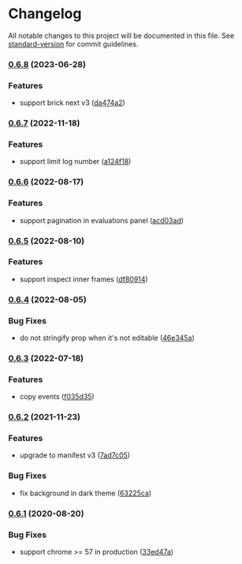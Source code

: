 # Changelog

All notable changes to this project will be documented in this file. See [standard-version](https://github.com/conventional-changelog/standard-version) for commit guidelines.

### [0.6.8](https://github.com/easyops-cn/brick-next-devtools/compare/v0.6.7...v0.6.8) (2023-06-28)

### Features

- support brick next v3 ([da474a2](https://github.com/easyops-cn/brick-next-devtools/commit/da474a2bd1e4f7ff0960bd2aeb9b171b3026582b))

### [0.6.7](https://github.com/easyops-cn/brick-next-devtools/compare/v0.6.6...v0.6.7) (2022-11-18)

### Features

- support limit log number ([a124f18](https://github.com/easyops-cn/brick-next-devtools/commit/a124f181793cda9a28c1d45da2690dc9ca9b0c9c))

### [0.6.6](https://github.com/easyops-cn/brick-next-devtools/compare/v0.6.5...v0.6.6) (2022-08-17)

### Features

- support pagination in evaluations panel ([acd03ad](https://github.com/easyops-cn/brick-next-devtools/commit/acd03ade05c2c6398c3681299e928e1ea71eae21))

### [0.6.5](https://github.com/easyops-cn/brick-next-devtools/compare/v0.6.4...v0.6.5) (2022-08-10)

### Features

- support inspect inner frames ([df80914](https://github.com/easyops-cn/brick-next-devtools/commit/df80914dd770a6fd7f1fdec37a7de3589409f02e))

### [0.6.4](https://github.com/easyops-cn/brick-next-devtools/compare/v0.6.3...v0.6.4) (2022-08-05)

### Bug Fixes

- do not stringify prop when it's not editable ([46e345a](https://github.com/easyops-cn/brick-next-devtools/commit/46e345a3aaa29b4435b0b0adc374527be6151fcc))

### [0.6.3](https://github.com/easyops-cn/brick-next-devtools/compare/v0.6.2...v0.6.3) (2022-07-18)

### Features

- copy events ([f035d35](https://github.com/easyops-cn/brick-next-devtools/commit/f035d35b7b968a986d6b7fd89e506f780dfe1052))

### [0.6.2](https://github.com/easyops-cn/brick-next-devtools/compare/v0.6.1...v0.6.2) (2021-11-23)

### Features

- upgrade to manifest v3 ([7ad7c05](https://github.com/easyops-cn/brick-next-devtools/commit/7ad7c05133b8e5d4cea2d5f739b42ed585a744be))

### Bug Fixes

- fix background in dark theme ([63225ca](https://github.com/easyops-cn/brick-next-devtools/commit/63225ca8f9cffc0f23f824ce61537fb62a9e09cb))

### [0.6.1](https://github.com/easyops-cn/brick-next-devtools/compare/v0.6.0...v0.6.1) (2020-08-20)

### Bug Fixes

- support chrome >= 57 in production ([33ed47a](https://github.com/easyops-cn/brick-next-devtools/commit/33ed47a178d6a2c34aebd64721b275ba3f00a70c))
